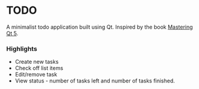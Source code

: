 # TODO

A minimalist todo application built using Qt. Inspired by the book [Mastering Qt 5](https://www.packtpub.com/product/mastering-qt-5-second-edition/9781788995399).

### Highlights
* Create new tasks
* Check off list items
* Edit/remove task
* View status - number of tasks left and number of tasks finished.